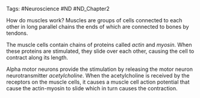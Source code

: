 Tags: #Neuroscience #ND #ND_Chapter2 

How do muscles work? Muscles are groups of cells connected to each other in long parallel chains the ends of which are connected to bones by tendons.

The muscle cells contain chains of proteins called _actin_ and _myosin_. When these proteins are stimulated, they slide over each other, causing the cell to contract along its length.

Alpha motor neurons provide the stimulation by releasing the motor neuron neurotransmitter _acetylcholine_. When the acetylcholine is received by the receptors on the muscle cells, it causes a muscle cell action potential that cause the actin-myosin to slide which in turn causes the contraction.